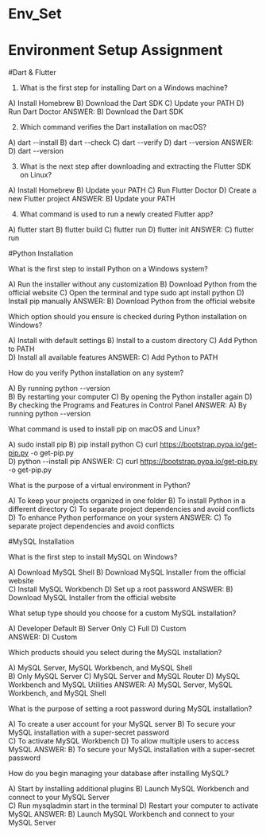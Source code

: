 # Env_Set

# Environment Setup Assignment

#Dart & Flutter

1. What is the first step for installing Dart on a Windows machine?

A) Install Homebrew
B) Download the Dart SDK 
C) Update your PATH
D) Run Dart Doctor
ANSWER: B) Download the Dart SDK

2. Which command verifies the Dart installation on macOS?

A) dart --install
B) dart --check
C) dart --verify
D) dart --version
ANSWER: D) dart --version

3. What is the next step after downloading and extracting the Flutter SDK on Linux?

A) Install Homebrew
B) Update your PATH 
C) Run Flutter Doctor
D) Create a new Flutter project
ANSWER: B) Update your PATH 

4. What command is used to run a newly created Flutter app?

A) flutter start
B) flutter build
C) flutter run 
D) flutter init
ANSWER: C) flutter run

#Python Installation

What is the first step to install Python on a Windows system?

A) Run the installer without any customization
B) Download Python from the official website 
C) Open the terminal and type sudo apt install python
D) Install pip manually
ANSWER: B) Download Python from the official website

Which option should you ensure is checked during Python installation on Windows?

A) Install with default settings
B) Install to a custom directory
C) Add Python to PATH  
D) Install all available features
ANSWER: C) Add Python to PATH  

How do you verify Python installation on any system?

A) By running python --version  
B) By restarting your computer
C) By opening the Python installer again
D) By checking the Programs and Features in Control Panel
ANSWER: A) By running python --version

What command is used to install pip on macOS and Linux?

A) sudo install pip
B) pip install python
C) curl https://bootstrap.pypa.io/get-pip.py -o get-pip.py   
D) python --install pip
ANSWER: C) curl https://bootstrap.pypa.io/get-pip.py -o get-pip.py

What is the purpose of a virtual environment in Python?

A) To keep your projects organized in one folder
B) To install Python in a different directory
C) To separate project dependencies and avoid conflicts   
D) To enhance Python performance on your system
ANSWER: C) To separate project dependencies and avoid conflicts 

#MySQL Installation

What is the first step to install MySQL on Windows?

A) Download MySQL Shell
B) Download MySQL Installer from the official website  
C) Install MySQL Workbench
D) Set up a root password
ANSWER: B) Download MySQL Installer from the official website 

What setup type should you choose for a custom MySQL installation?

A) Developer Default
B) Server Only
C) Full
D) Custom  
ANSWER: D) Custom 

Which products should you select during the MySQL installation?

A) MySQL Server, MySQL Workbench, and MySQL Shell  
B) Only MySQL Server
C) MySQL Server and MySQL Router
D) MySQL Workbench and MySQL Utilities
ANSWER: A) MySQL Server, MySQL Workbench, and MySQL Shell 

What is the purpose of setting a root password during MySQL installation?

A) To create a user account for your MySQL server
B) To secure your MySQL installation with a super-secret password  
C) To activate MySQL Workbench
D) To allow multiple users to access MySQL
ANSWER: B) To secure your MySQL installation with a super-secret password

How do you begin managing your database after installing MySQL?

A) Start by installing additional plugins
B) Launch MySQL Workbench and connect to your MySQL Server  
C) Run mysqladmin start in the terminal
D) Restart your computer to activate MySQL
ANSWER: B) Launch MySQL Workbench and connect to your MySQL Server
